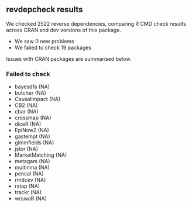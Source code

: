 ## revdepcheck results

We checked 2522 reverse dependencies, comparing R CMD check results across CRAN and dev versions of this package.

 * We saw 0 new problems
 * We failed to check 19 packages

Issues with CRAN packages are summarised below.

### Failed to check

* bayesdfa       (NA)
* butcher        (NA)
* CausalImpact   (NA)
* CB2            (NA)
* cbar           (NA)
* crossmap       (NA)
* diceR          (NA)
* EpiNow2        (NA)
* gastempt       (NA)
* glmmfields     (NA)
* jstor          (NA)
* MarketMatching (NA)
* metagam        (NA)
* multinma       (NA)
* pencal         (NA)
* rmdcev         (NA)
* rstap          (NA)
* trackr         (NA)
* wrswoR         (NA)
